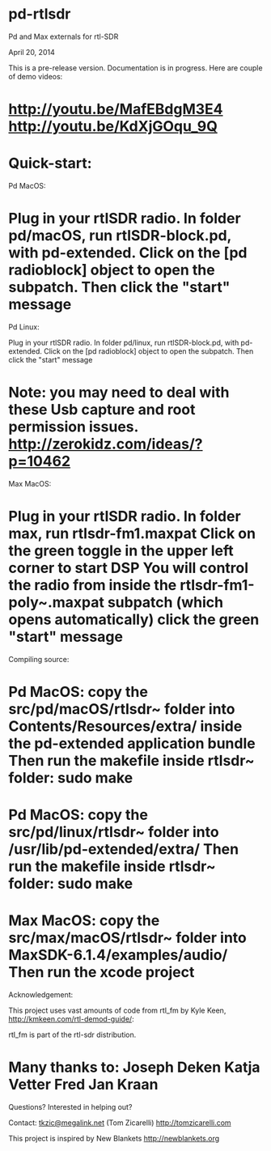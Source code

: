 pd-rtlsdr
=========

Pd and Max externals for rtl-SDR

April 20, 2014

This is a pre-release version. Documentation is in progress. Here are couple of demo videos:

http://youtu.be/MafEBdgM3E4
http://youtu.be/KdXjGOqu_9Q
=====

Quick-start:
====
Pd MacOS:

Plug in your rtlSDR radio.
In folder pd/macOS, run rtlSDR-block.pd, with pd-extended. 
Click on the [pd radioblock] object to open the subpatch. 
Then click the "start" message
=======
Pd Linux:

Plug in your rtlSDR radio.
In folder pd/linux, run rtlSDR-block.pd, with pd-extended. 
Click on the [pd radioblock] object to open the subpatch. 
Then click the "start" message

Note: you may need to deal with these Usb capture and root permission issues. http://zerokidz.com/ideas/?p=10462
========
Max MacOS:

Plug in your rtlSDR radio.
In folder max, run rtlsdr-fm1.maxpat 
Click on the green toggle in the upper left corner to start DSP
You will control the radio from inside the rtlsdr-fm1-poly~.maxpat subpatch (which opens automatically) 
click the green "start" message
=====

Compiling source:

Pd MacOS: copy the src/pd/macOS/rtlsdr~ folder into Contents/Resources/extra/ inside the pd-extended application bundle
Then run the makefile inside rtlsdr~ folder: sudo make
===
Pd MacOS: copy the src/pd/linux/rtlsdr~ folder into /usr/lib/pd-extended/extra/ 
Then run the makefile inside rtlsdr~ folder: sudo make
===
Max MacOS: copy the src/max/macOS/rtlsdr~ folder into MaxSDK-6.1.4/examples/audio/  
Then run the xcode project
====
Acknowledgement:

This project uses vast amounts of code from rtl_fm by Kyle Keen, http://kmkeen.com/rtl-demod-guide/:

rtl_fm is part of the rtl-sdr distribution.

Many thanks to:
Joseph Deken
Katja Vetter
Fred Jan Kraan
====
Questions? Interested in helping out?

Contact: tkzic@megalink.net (Tom Zicarelli)
http://tomzicarelli.com

This project is inspired by New Blankets http://newblankets.org














